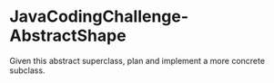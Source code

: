 # JavaCodingChallenge-AbstractShape
Given this abstract superclass, plan and implement a more concrete subclass.
